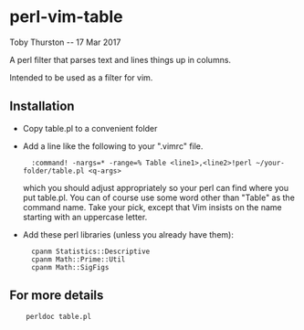 # perl-vim-table

Toby Thurston -- 17 Mar 2017 

A perl filter that parses text and lines things up in columns.  

Intended to be used as a filter for vim.

Installation
------------

- Copy table.pl to a convenient folder

- Add a line like the following to your ".vimrc" file.

        :command! -nargs=* -range=% Table <line1>,<line2>!perl ~/your-folder/table.pl <q-args>

  which you should adjust appropriately so your perl can find where you put table.pl.
  You can of course use some word other than "Table" as the command name. Take your pick, 
  except that Vim insists on the name starting with an uppercase letter.

- Add these perl libraries (unless you already have them):

        cpanm Statistics::Descriptive
        cpanm Math::Prime::Util  
        cpanm Math::SigFigs

For more details
----------------

        perldoc table.pl


